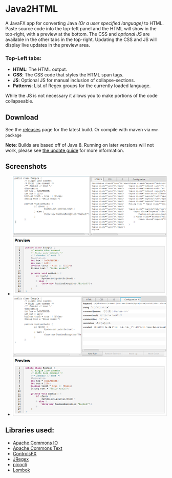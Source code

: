 # Java2HTML

A JavaFX app for converting Java _(Or a user specified language)_ to HTML. Paste source code into the top-left panel and the HTML will show in the top-right, with a preview at the bottom.
The CSS and _optional JS_ are available in the other tabs in the top-right. Updating the CSS and JS will display live updates in the preview area.

### Top-Left tabs:

* **HTML**: The HTML output.
* **CSS**: The CSS code that styles the HTML span tags.
* **JS**: Optional JS for manual inclusion of collapse-sections.
* **Patterns**: List of Regex groups for the currently loaded language. 

While the JS is not necessary it allows you to make portions of the code collapseable.

## Download

See the [releases](https://github.com/Col-E/Java2HTML/releases) page for the latest build. Or compile with maven via `mvn package`

**Note**: Builds are based off of Java 8. Running on later versions will not work, please see [the update guide](UPDATING-JDK.md) for more information.

## Screenshots

* ![Main View](ss-html.png)
* ![Config View](ss-config.png)

## Libraries used:

* [Apache Commons IO](https://commons.apache.org/proper/commons-io/)
* [Apache Commons Text](https://commons.apache.org/proper/commons-text/)
* [ControlsFX](https://github.com/controlsfx/controlsfx)
* [JRegex](http://jregex.sourceforge.net/)
* [picocli](https://picocli.info/)
* [Lombok](https://projectlombok.org/)
